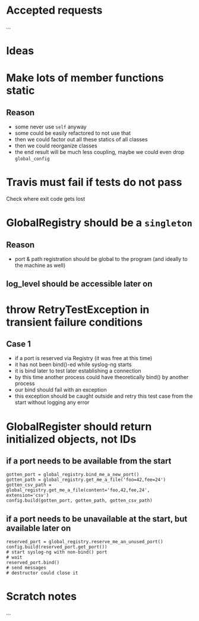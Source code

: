 # Accepted requests

...

# Ideas

# Make lots of member functions static

## Reason

* some never use `self` anyway
* some could be easily refactored to not use that
* then we could factor out all these statics of all classes
* then we could reorganize classes
* the end result will be much less coupling, maybe we could even drop `global_config`

# Travis must fail if tests do not pass

Check where exit code gets lost

# GlobalRegistry should be a `singleton`

## Reason

* port & path registration should be global to the program (and ideally to the machine as well)

## log_level should be accessible later on


# throw RetryTestException in transient failure conditions

## Case 1

* if a port is reserved via Registry (it was free at this time)
* it has not been bind()-ed while syslog-ng starts
* it is bind later to test later establishing a connection
* by this time another process could have theoretically bind() by another process
* our bind should fail with an exception
* this exception should be caught outside and retry this test case from the start without logging any error

# GlobalRegister should return initialized objects, not IDs

## if a port needs to be available from the start
    gotten_port = global_registry.bind_me_a_new_port()
    gotten_path = global_registry.get_me_a_file('foo=42,fee=24')
    gotten_csv_path = global_registry.get_me_a_file(content='foo,42,fee,24', extension='csv')
    config.build(gotten_port, gotten_path, gotten_csv_path)

## if a port needs to be unavailable at the start, but available later on
    reserved_port = global_registry.reserve_me_an_unused_port()
    config.build(reserved_port.get_port())
    # start syslog-ng with non-bind() port
    # wait
    reserved_port.bind()
    # send messages
    # destructor could close it

# Scratch notes

...
